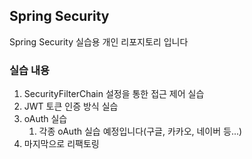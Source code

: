 ## Spring Security

Spring Security 실습용 개인 리포지토리 입니다

### 실습 내용

1. SecurityFilterChain 설정을 통한 접근 제어 실습
2. JWT 토큰 인증 방식 실습
3. oAuth 실습
    1. 각종 oAuth 실습 예정입니다(구글, 카카오, 네이버 등...)
4. 마지막으로 리팩토링